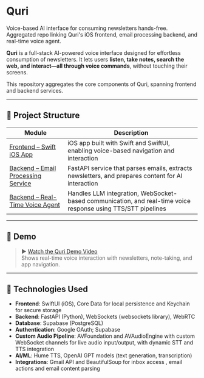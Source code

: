 # Quri
Voice-based AI interface for consuming newsletters hands-free. Aggregated repo linking Quri's iOS frontend, email processing backend, and real-time voice agent.


**Quri** is a full-stack AI-powered voice interface designed for effortless consumption of newsletters. It lets users **listen, take notes, search the web, and interact—all through voice commands**, without touching their screens.

This repository aggregates the core components of Quri, spanning frontend and backend services.

---

## 🔗 Project Structure

| Module | Description |
|--------|-------------|
| [Frontend – Swift iOS App](https://github.com/Vikhyat05/QuriIOS-Frontend) | iOS app built with Swift and SwiftUI, enabling voice-based navigation and interaction |
| [Backend – Email Processing Service](https://github.com/Vikhyat05/QuriEmailProcessing-Backend) | FastAPI service that parses emails, extracts newsletters, and prepares content for AI interaction |
| [Backend – Real-Time Voice Agent](https://github.com/Vikhyat05/QuriEmailProcessing-Backend) | Handles LLM integration, WebSocket-based communication, and real-time voice response using TTS/STT pipelines | AI Memory Managment 

---

## 🎥 Demo

> ▶️ [Watch the Quri Demo Video](https://youtu.be/VoiCGiHXJsw)  
Shows real-time voice interaction with newsletters, note-taking, and app navigation.

---

## 🚀 Technologies Used

- **Frontend**: SwiftUI (iOS), Core Data for local persistence and Keychain for secure storage
- **Backend**: FastAPI (Python), WebSockets (websockets library), WebRTC
- **Database**: Supabase (PostgreSQL)
- **Authentication**: Google OAuth; Supabase
- **Custom Audio Pipeline**: AVFoundation and AVAudioEngine with custom WebSocket channels for live audio input/output, with dynamic STT and TTS integration
- **AI/ML**: Hume TTS, OpenAI GPT models (text generation, transcription)
- **Integrations**: Gmail API and BeautifulSoup for inbox access , email actions and email content parsing

